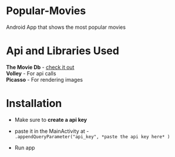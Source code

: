 # Popular-Movies

Android App that shows the most popular movies<br>

# Api and Libraries Used

**The Movie Db** - <a href="https://developers.themoviedb.org/3/getting-started/introduction" > check it out</a><br>
**Volley** - For api calls<br>
**Picasso** - For rendering images<br>

# Installation

* Make sure to **create a api key** <br> 

* paste it in the MainActivity at -<br>
 `.appendQueryParameter("api_key", *paste the api key here* )` <br>

* Run app
